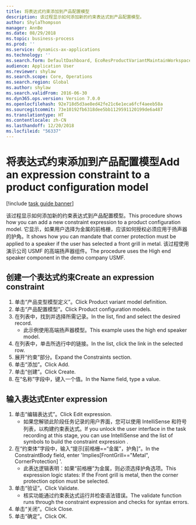```yaml
---
title: 将表达式约束添加到产品配置模型
description: 该过程显示如何添加新的约束表达式到产品配置模型。
author: ShylaThompson
manager: AnnBe
ms.date: 08/29/2018
ms.topic: business-process
ms.prod: ''
ms.service: dynamics-ax-applications
ms.technology: ''
ms.search.form: DefaultDashboard, EcoResProductVariantMaintainWorkspace, PCProductConfigurationModelListPage, PCProductConfigurationModelDetails, SysClientPolymorphicCreateSelector, PCConstraintEditor, PCRuntimeConfiguratorValidate
audience: Application User
ms.reviewer: shylaw
ms.search.scope: Core, Operations
ms.search.region: Global
ms.author: shylaw
ms.search.validFrom: 2016-06-30
ms.dyn365.ops.version: Version 7.0.0
ms.openlocfilehash: 92e718d5d3ae8ed42fe21c6e1eca6fcf4aeeb58a
ms.sourcegitcommit: 73e10192fb6318dee5bb1129591120199de6a487
ms.translationtype: HT
ms.contentlocale: zh-CN
ms.lasthandoff: 12/20/2018
ms.locfileid: "56337"
---
```

# <a name="add-an-expression-constraint-to-a-product-configuration-model"></a><span data-ttu-id="9e7a7-103">将表达式约束添加到产品配置模型</span><span class="sxs-lookup"><span data-stu-id="9e7a7-103">Add an expression constraint to a product configuration model</span></span>

[!include [task guide banner](../../includes/task-guide-banner.md)]

<span data-ttu-id="9e7a7-104">该过程显示如何添加新的约束表达式到产品配置模型。</span><span class="sxs-lookup"><span data-stu-id="9e7a7-104">This procedure shows how you can add a new constraint expression to a product configuration model.</span></span> <span data-ttu-id="9e7a7-105">它显示，如果用户选择为金属的前格栅，应该如何授权必须应用于扬声器的护角。</span><span class="sxs-lookup"><span data-stu-id="9e7a7-105">It shows how you can mandate that corner protection must be applied to a speaker if the user has selected a front grill in metal.</span></span> <span data-ttu-id="9e7a7-106">该过程使用演示公司 USMF 的高端扬声器组件。</span><span class="sxs-lookup"><span data-stu-id="9e7a7-106">The procedure uses the High end speaker component in the demo company USMF.</span></span>


## <a name="create-an-expression-constraint"></a><span data-ttu-id="9e7a7-107">创建一个表达式约束</span><span class="sxs-lookup"><span data-stu-id="9e7a7-107">Create an expression constraint</span></span>
1. <span data-ttu-id="9e7a7-108">单击“产品变型模型定义”。</span><span class="sxs-lookup"><span data-stu-id="9e7a7-108">Click Product variant model definition.</span></span>
2. <span data-ttu-id="9e7a7-109">单击“产品配置模型”。</span><span class="sxs-lookup"><span data-stu-id="9e7a7-109">Click Product configuration models.</span></span>
3. <span data-ttu-id="9e7a7-110">在列表中，找到并选择所需记录。</span><span class="sxs-lookup"><span data-stu-id="9e7a7-110">In the list, find and select the desired record.</span></span>
    * <span data-ttu-id="9e7a7-111">此示例使用高端扬声器模型。</span><span class="sxs-lookup"><span data-stu-id="9e7a7-111">This example uses the high end speaker model.</span></span>  
4. <span data-ttu-id="9e7a7-112">在列表中，单击所选行中的链接。</span><span class="sxs-lookup"><span data-stu-id="9e7a7-112">In the list, click the link in the selected row.</span></span>
5. <span data-ttu-id="9e7a7-113">展开“约束”部分。</span><span class="sxs-lookup"><span data-stu-id="9e7a7-113">Expand the Constraints section.</span></span>
6. <span data-ttu-id="9e7a7-114">单击“添加”。</span><span class="sxs-lookup"><span data-stu-id="9e7a7-114">Click Add.</span></span>
7. <span data-ttu-id="9e7a7-115">单击“创建”。</span><span class="sxs-lookup"><span data-stu-id="9e7a7-115">Click Create.</span></span>
8. <span data-ttu-id="9e7a7-116">在“名称”字段中，键入一个值。</span><span class="sxs-lookup"><span data-stu-id="9e7a7-116">In the Name field, type a value.</span></span>

## <a name="enter-expression"></a><span data-ttu-id="9e7a7-117">输入表达式</span><span class="sxs-lookup"><span data-stu-id="9e7a7-117">Enter expression</span></span>
1. <span data-ttu-id="9e7a7-118">单击“编辑表达式”。</span><span class="sxs-lookup"><span data-stu-id="9e7a7-118">Click Edit expression.</span></span>
    * <span data-ttu-id="9e7a7-119">如果您解锁此阶段任务记录的用户界面，您可以使用 IntelliSense 和符号列表，以构建约束表达式。</span><span class="sxs-lookup"><span data-stu-id="9e7a7-119">If you unlock the user interface in the task recording at this stage, you can use IntelliSense and the list of symbols to build the constraint expression .</span></span>  
2. <span data-ttu-id="9e7a7-120">在“约束体”字段中，输入“提示[前格栅==“金属”，护角]”。</span><span class="sxs-lookup"><span data-stu-id="9e7a7-120">In the ConstraintBody field, enter 'Implies[FrontGrill=="Metal", CornerProtection] '.</span></span>
    * <span data-ttu-id="9e7a7-121">此表达逻辑表明：如果“前格栅”为金属，则必须选择护角选项。</span><span class="sxs-lookup"><span data-stu-id="9e7a7-121">This expression logic states: If the Front grill is  metal, then the corner protection option must be selected.</span></span>  
3. <span data-ttu-id="9e7a7-122">单击“验证”。</span><span class="sxs-lookup"><span data-stu-id="9e7a7-122">Click Validate.</span></span>
    * <span data-ttu-id="9e7a7-123">核实功能通过约束表达式运行并检查语法错误。</span><span class="sxs-lookup"><span data-stu-id="9e7a7-123">The validate function runs through the constraint expression and checks for syntax errors.</span></span>  
4. <span data-ttu-id="9e7a7-124">单击“关闭”。</span><span class="sxs-lookup"><span data-stu-id="9e7a7-124">Click Close.</span></span>
5. <span data-ttu-id="9e7a7-125">单击“确定”。</span><span class="sxs-lookup"><span data-stu-id="9e7a7-125">Click OK.</span></span>

